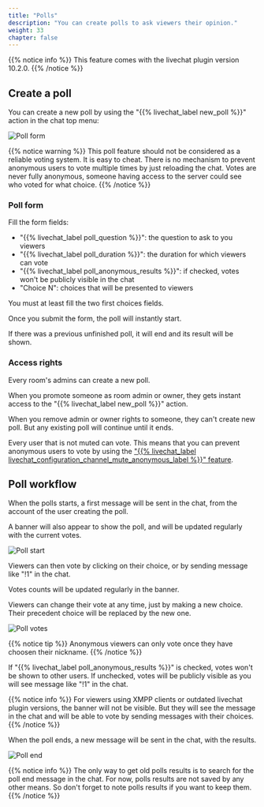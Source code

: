```yaml
---
title: "Polls"
description: "You can create polls to ask viewers their opinion."
weight: 33
chapter: false
---
```


{{% notice info %}}
This feature comes with the livechat plugin version 10.2.0.
{{% /notice %}}

## Create a poll

You can create a new poll by using the "{{% livechat_label new_poll %}}" action in the chat top menu:

![Poll form](/peertube-plugin-livechat/images/polls_form.png?classes=shadow,border&height=200px)

{{% notice warning %}}
This poll feature should not be considered as a reliable voting system.
It is easy to cheat.
There is no mechanism to prevent anonymous users to vote multiple times by just reloading the chat.
Votes are never fully anonymous, someone having access to the server could see who voted for what choice.
{{% /notice %}}

### Poll form

Fill the form fields:

* "{{% livechat_label poll_question %}}": the question to ask to you viewers
* "{{% livechat_label poll_duration %}}": the duration for which viewers can vote
* "{{% livechat_label poll_anonymous_results %}}": if checked, votes won't be publicly visible in the chat
* "Choice N": choices that will be presented to viewers

You must at least fill the two first choices fields.

Once you submit the form, the poll will instantly start.

If there was a previous unfinished poll, it will end and its result will be shown.

### Access rights

Every room's admins can create a new poll.

When you promote someone as room admin or owner, they gets instant access to the "{{% livechat_label new_poll %}}" action.

When you remove admin or owner rights to someone, they can't create new poll. But any existing poll will continue until it ends.

Every user that is not muted can vote.
This means that you can prevent anonymous users to vote by using the ["{{% livechat_label livechat_configuration_channel_mute_anonymous_label %}}" feature](/peertube-plugin-livechat/documentation/user/streamers/moderation).

## Poll workflow

When the polls starts, a first message will be sent in the chat, from the account of the user creating the poll.

A banner will also appear to show the poll, and will be updated regularly with the current votes.

![Poll start](/peertube-plugin-livechat/images/polls_start.png?classes=shadow,border&height=200px)

Viewers can then vote by clicking on their choice, or by sending message like "!1" in the chat.

Votes counts will be updated regularly in the banner.

Viewers can change their vote at any time, just by making a new choice.
Their precedent choice will be replaced by the new one.

![Poll votes](/peertube-plugin-livechat/images/polls_votes.png?classes=shadow,border&height=200px)

{{% notice tip %}}
Anonymous viewers can only vote once they have choosen their nickname.
{{% /notice %}}

If "{{% livechat_label poll_anonymous_results %}}" is checked, votes won't be shown to other users.
If unchecked, votes will be publicly visible as you will see message like "!1" in the chat.

{{% notice info %}}
For viewers using XMPP clients or outdated livechat plugin versions, the banner will not be visible.
But they will see the message in the chat and will be able to vote by sending messages with their choices.
{{% /notice %}}

When the poll ends, a new message will be sent in the chat, with the results.

![Poll end](/peertube-plugin-livechat/images/polls_end.png?classes=shadow,border&height=200px)

{{% notice info %}}
The only way to get old polls results is to search for the poll end message in the chat.
For now, polls results are not saved by any other means.
So don't forget to note polls results if you want to keep them.
{{% /notice %}}
